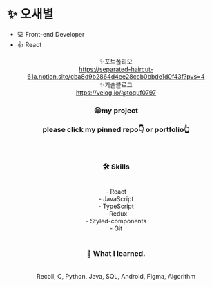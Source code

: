 
# ✨ 오새별
- 💻 Front-end Developer
- 👍 React
<div align="center">

 
<p align="center">

 ✨포트폴리오<br/>
  https://separated-haircut-61a.notion.site/cba8d9b2864d4ee28ccb0bbde1d0f43f?pvs=4
 <br/>
 ✨기술블로그<br/>
 https://velog.io/@toquf0797
 <br/></p>
 
 
 <h3>😁my project<h3/>
 please click my pinned repo👇 or portfolio👆
 
<br/></p>

 <p align="center">
 <h3 align="center"><b>🛠 Skills</b></h3>
  
 <br/>
 <div>
  - React<br/>
  - JavaScript<br/>
  - TypeScript<br/>
  - Redux <br/>
  - Styled-components<br/>
  - Git
  <br/>
</br></p>
</div>
<p align="center">
 <h3 align="center"><b>🌱 What I learned.</b></h3>
 
 <br/>
 Recoil, C, Python, Java, SQL, Android, Figma, Algorithm
  
</p>



